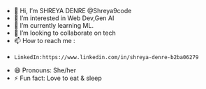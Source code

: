- 👋 Hi, I’m SHREYA DENRE @Shreya9code
- 👀 I’m interested in Web Dev,Gen AI
- 🌱 I’m currently learning ML.
- 💞️ I’m looking to collaborate on tech
- 📫 How to reach me :
-     LinkedIn:https://www.linkedin.com/in/shreya-denre-b2ba06279
- 😄 Pronouns: She/her
- ⚡ Fun fact: Love to eat & sleep

<!---
Shreya9code/Shreya9code is a ✨ special ✨ repository because its `README.md` (this file) appears on your GitHub profile.
You can click the Preview link to take a look at your changes.
--->
